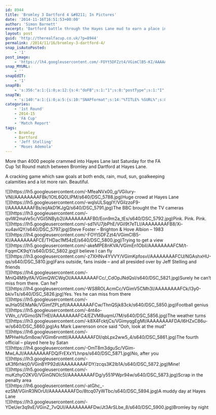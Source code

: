 ```yaml
---
id: 8944
title: 'Bromley 3 Dartford 4 &#8211; In Pictures'
date: '2014-11-16T16:51:53+00:00'
author: 'Simon Barnett'
excerpt: 'Dartford battle through the Hayes Lane mud to earn a place in the 2nd Round, winning by the odd goal in 7 (Seven).'
layout: post
guid: 'http://therealfacup.co.uk/?p=8944'
permalink: /2014/11/16/bromley-3-dartford-4/
snap_isAutoPosted:
    - '1'
post_image:
    - 'https://lh4.googleusercontent.com/-FOYt5DFZzt4/VGimClB5-KI/AAAAAAAAFCE/THDac1M54zE/s640/DSC_5800.jpg'
snap_MYURL:
    - ''
snapEdIT:
    - '1'
snapFB:
    - 's:356:"a:1:{i:0;a:12:{s:4:"doFB";s:1:"1";s:8:"postType";s:1:"I";s:10:"AttachPost";s:1:"2";s:10:"SNAPformat";s:15:"%EXCERPT% %URL%";s:9:"isAutoImg";s:1:"A";s:8:"imgToUse";s:0:"";s:9:"isAutoURL";s:1:"A";s:8:"urlToUse";s:0:"";s:11:"isPrePosted";s:1:"1";s:8:"isPosted";s:1:"1";s:4:"pgID";s:30:"156412412358_10152848289347359";s:5:"pDate";s:19:"2014-11-16 16:52:13";}}";'
snapTW:
    - 's:140:"a:1:{i:0;a:5:{s:10:"SNAPformat";s:14:"%TITLE% %SURL%";s:8:"attchImg";s:1:"0";s:9:"isAutoImg";s:1:"A";s:8:"imgToUse";s:0:"";s:4:"doTW";i:0;}}";'
categories:
    - '1st Round'
    - 2014-15
    - 'FA Cup'
    - 'Match Report'
tags:
    - Bromley
    - Dartford
    - 'Jeff Stelling'
    - 'Moses Ademola'
---
```


More than 4000 people crammed into Hayes Lane last Saturday for the FA Cup 1st Round match between Bromley and Dartford at Hayes Lane.

A cracking game which saw goals at both ends, rain, mud, sun, goalkeeping calamities and a lot more rain. Beautiful.

<div class="wp-caption aligncenter" style="width: 650px">![](https://lh5.googleusercontent.com/-MfeaNVx00_g/VGilury-VNI/AAAAAAAAFBk/1OtL6Q0LIPM/s640/DSC_5788.jpg)Huge crowd at Hayes Lane

</div><div class="wp-caption aligncenter" style="width: 650px">![](https://lh5.googleusercontent.com/-wqIsULSqglY/VGilzzoF9-I/AAAAAAAAFBs/eijAkD1KJgQ/s640/DSC_5791.jpg)The BBC brought the TV cameras

</div><div class="wp-caption aligncenter" style="width: 650px">![](https://lh3.googleusercontent.com/-qvIW2maVe5c/VGil5NByb2I/AAAAAAAAFB0/Eon9m2a_tEs/s640/DSC_5792.jpg)Pink. Pink. Pink.

</div><div class="wp-caption aligncenter" style="width: 650px">![](https://lh5.googleusercontent.com/-sd1VU7jbPhE/VGil9t7eTLI/AAAAAAAAFB8/Xi-xu4avlQY/s640/DSC_5797.jpg)Steve Foster – Brighton &amp; Hove Albion – 1983

</div><div class="wp-caption aligncenter" style="width: 650px">![](https://lh4.googleusercontent.com/-FOYt5DFZzt4/VGimClB5-KI/AAAAAAAAFCE/THDac1M54zE/s640/DSC_5800.jpg)Trying to get a view

</div><div class="wp-caption aligncenter" style="width: 650px">![](https://lh5.googleusercontent.com/-akeMPE8nKVA/VGimEn1ObiI/AAAAAAAAFCM/t-FqqmCK9qY/s640/DSC_5802.jpg)I believe I can fly

</div><div class="wp-caption aligncenter" style="width: 650px">![](https://lh3.googleusercontent.com/-z7XHNv4YVVY/VGimKpfosvI/AAAAAAAAFCU/NGAshxHU-qs/s640/DSC_5810.jpg)Fans outside, fans inside – and all presided over by Jeff Stelling and friends

</div><div class="wp-caption aligncenter" style="width: 650px">![](https://lh4.googleusercontent.com/-MniQ4M9yIfA/VGimQWCWqOI/AAAAAAAAFCc/_CdOpJNdQsI/s640/DSC_5821.jpg)Surely he can’t miss from there. Can he?

</div><div class="wp-caption aligncenter" style="width: 650px">![](https://lh4.googleusercontent.com/-WS8ROLAcmCc/VGimV5CMh3I/AAAAAAAAFCk/l3y0-bkivTs/s640/DSC_5826.jpg)Yes. Yes he can miss from there

</div><div class="wp-caption aligncenter" style="width: 650px">![](https://lh5.googleusercontent.com/-wJHa05EMaNk/VGimfZPLpfI/AAAAAAAAFCw/ThnQSjk83ck/s640/DSC_5850.jpg)Football genius

</div><div class="wp-caption aligncenter" style="width: 650px">![](https://lh5.googleusercontent.com/-4nt4o-VWn_c/VGimoSNTHEI/AAAAAAAAFC4/EZVM8uqmU7M/s640/DSC_5856.jpg)The weather turns

</div><div class="wp-caption aligncenter" style="width: 650px">![](https://lh3.googleusercontent.com/-k8X4FcktjCs/VGimyqgEgMI/AAAAAAAAFDA/l6HZxC86u-w/s640/DSC_5860.jpg)As Mark Lawrenson once said “Ooh, look at the mud”

</div><div class="wp-caption aligncenter" style="width: 650px">![](https://lh6.googleusercontent.com/-MPHwHu5m8ow/VGim6rvnttI/AAAAAAAAFDI/qbLpx2ww5_4/s640/DSC_5861.jpg)The fourth official – played here by Satan

</div><div class="wp-caption aligncenter" style="width: 650px">![](https://lh4.googleusercontent.com/-OmT8m3dguSc/VGim-MwLAJI/AAAAAAAAFDQ/FrEXxYLhnps/s640/DSC_5871.jpg)No, after you

</div><div class="wp-caption aligncenter" style="width: 650px">![](https://lh3.googleusercontent.com/-sK3f6rhktj0/VGinBYP92dI/AAAAAAAAFDY/zcqs3K2lb1A/s640/DSC_5872.jpg)Mine!

</div><div class="wp-caption aligncenter" style="width: 650px">![](https://lh5.googleusercontent.com/-muKzhyO2KV0/VGinGNOIc5I/AAAAAAAAFDg/y551PWpr94w/s640/DSC_5873.jpg)Scrap in the penalty area

</div><div class="wp-caption aligncenter" style="width: 650px">![](https://lh6.googleusercontent.com/-atGhc_-ezSM/VGinR3NOrUI/AAAAAAAAFDo/8tcq07yWTbc/s640/DSC_5894.jpg)A muddy day at Hayes Lane

</div><div class="wp-caption aligncenter" style="width: 650px">![](https://lh3.googleusercontent.com/-YDeUer3q9xE/VGinZ_7vQUI/AAAAAAAAFDw/Jt3ArSLbe_8/s640/DSC_5900.jpg)Bromley by night

</div>